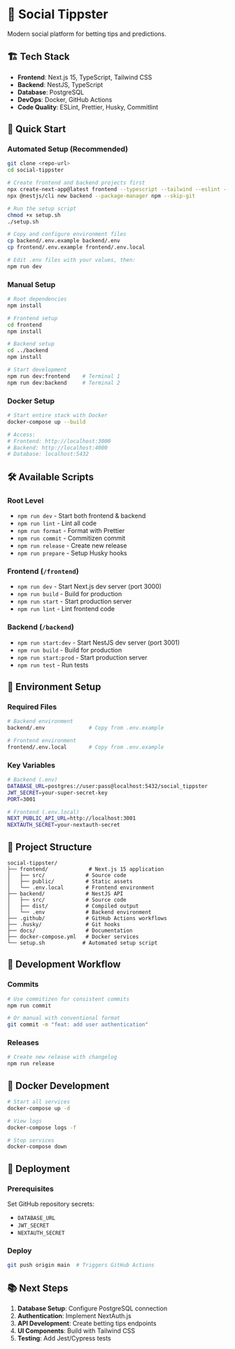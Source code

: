 # 🎯 Social Tippster

Modern social platform for betting tips and predictions.

## 🏗️ Tech Stack

- **Frontend**: Next.js 15, TypeScript, Tailwind CSS
- **Backend**: NestJS, TypeScript
- **Database**: PostgreSQL
- **DevOps**: Docker, GitHub Actions
- **Code Quality**: ESLint, Prettier, Husky, Commitlint

## 🚀 Quick Start

### Automated Setup (Recommended)
```bash
git clone <repo-url>
cd social-tippster

# Create frontend and backend projects first
npx create-next-app@latest frontend --typescript --tailwind --eslint --app --src-dir --import-alias "@/*" --skip-git
npx @nestjs/cli new backend --package-manager npm --skip-git

# Run the setup script
chmod +x setup.sh
./setup.sh

# Copy and configure environment files
cp backend/.env.example backend/.env
cp frontend/.env.example frontend/.env.local

# Edit .env files with your values, then:
npm run dev
```

### Manual Setup
```bash
# Root dependencies
npm install

# Frontend setup
cd frontend
npm install

# Backend setup
cd ../backend
npm install

# Start development
npm run dev:frontend    # Terminal 1
npm run dev:backend     # Terminal 2
```

### Docker Setup
```bash
# Start entire stack with Docker
docker-compose up --build

# Access:
# Frontend: http://localhost:3000
# Backend: http://localhost:4000
# Database: localhost:5432
```

## 🛠️ Available Scripts

### Root Level
- `npm run dev` - Start both frontend & backend
- `npm run lint` - Lint all code
- `npm run format` - Format with Prettier
- `npm run commit` - Commitizen commit
- `npm run release` - Create new release
- `npm run prepare` - Setup Husky hooks

### Frontend (`/frontend`)
- `npm run dev` - Start Next.js dev server (port 3000)
- `npm run build` - Build for production
- `npm run start` - Start production server
- `npm run lint` - Lint frontend code

### Backend (`/backend`)
- `npm run start:dev` - Start NestJS dev server (port 3001)
- `npm run build` - Build for production
- `npm run start:prod` - Start production server
- `npm run test` - Run tests

## 📝 Environment Setup

### Required Files
```bash
# Backend environment
backend/.env              # Copy from .env.example

# Frontend environment
frontend/.env.local       # Copy from .env.example
```

### Key Variables
```bash
# Backend (.env)
DATABASE_URL=postgres://user:pass@localhost:5432/social_tippster
JWT_SECRET=your-super-secret-key
PORT=3001

# Frontend (.env.local)
NEXT_PUBLIC_API_URL=http://localhost:3001
NEXTAUTH_SECRET=your-nextauth-secret
```

## 📁 Project Structure

```
social-tippster/
├── frontend/             # Next.js 15 application
│   ├── src/             # Source code
│   ├── public/          # Static assets
│   └── .env.local       # Frontend environment
├── backend/             # NestJS API
│   ├── src/             # Source code
│   ├── dist/            # Compiled output
│   └── .env             # Backend environment
├── .github/             # GitHub Actions workflows
├── .husky/              # Git hooks
├── docs/                # Documentation
├── docker-compose.yml   # Docker services
└── setup.sh            # Automated setup script
```

## 🔄 Development Workflow

### Commits
```bash
# Use commitizen for consistent commits
npm run commit

# Or manual with conventional format
git commit -m "feat: add user authentication"
```

### Releases
```bash
# Create new release with changelog
npm run release
```

## 🐳 Docker Development

```bash
# Start all services
docker-compose up -d

# View logs
docker-compose logs -f

# Stop services
docker-compose down
```

## 🚀 Deployment

### Prerequisites
Set GitHub repository secrets:
- `DATABASE_URL`
- `JWT_SECRET`
- `NEXTAUTH_SECRET`

### Deploy
```bash
git push origin main  # Triggers GitHub Actions
```

## 📚 Next Steps

1. **Database Setup**: Configure PostgreSQL connection
2. **Authentication**: Implement NextAuth.js
3. **API Development**: Create betting tips endpoints
4. **UI Components**: Build with Tailwind CSS
5. **Testing**: Add Jest/Cypress tests

